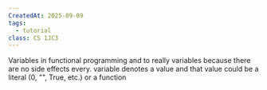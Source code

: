 ```yaml
---
CreatedAt: 2025-09-09
tags:
  - tutorial
class: CS 1JC3
---
```

Variables in functional programming and to really variables because there are no side effects
every. variable denotes a value and that value could be a literal  (0, "", True, etc.) or a function